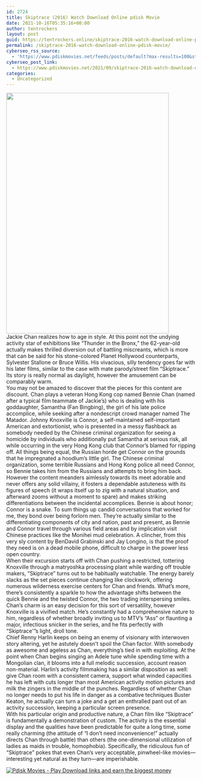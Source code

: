 ```yaml
---
id: 2724
title: Skiptrace (2016) Watch Download Online pdisk Movie
date: 2021-10-16T05:35:16+00:00
author: tentrockers
layout: post
guid: https://tentrockers.online/skiptrace-2016-watch-download-online-pdisk-movie/
permalink: /skiptrace-2016-watch-download-online-pdisk-movie/
cyberseo_rss_source:
  - 'https://www.pdiskmovies.net/feeds/posts/default?max-results=100&start-index=501'
cyberseo_post_link:
  - https://www.pdiskmovies.net/2021/09/skiptrace-2016-watch-download-online.html
categories:
  - Uncategorized
---
```

<div class="separator">
  <a href="https://1.bp.blogspot.com/-iHoxtpVQzns/YTx_OvBRMpI/AAAAAAAAA0k/XoiNpLA3ados8zTMMPqaQ12eeT6g4kkOACLcBGAsYHQ/s1280/hhjf.jpg" imageanchor="1"><img loading="lazy" border="0" data-original-height="1280" data-original-width="865" height="640" src="https://1.bp.blogspot.com/-iHoxtpVQzns/YTx_OvBRMpI/AAAAAAAAA0k/XoiNpLA3ados8zTMMPqaQ12eeT6g4kkOACLcBGAsYHQ/w432-h640/hhjf.jpg" width="432" /></a>
</div>

<div>
  <span>Jackie Chan realizes how to age in style. At this point not the undying activity star of exhibitions like &#8220;Thunder in the Bronx,&#8221; the 62-year-old actually makes thrilled diversion out of battling miscreants, which is more that can be said for his stone-colored Planet Hollywood counterparts, Sylvester Stallone or Bruce Willis. His vivacious, silly tendency goes far with his later films, similar to the case with mate parody/street film &#8220;Skiptrace.&#8221; Its story is really normal as daylight, however the amusement can be comparably warm.&nbsp;</span>
</div>

<div>
  <span>You may not be amazed to discover that the pieces for this content are discount. Chan plays a veteran Hong Kong cop named Bennie Chan (named after a typical film teammate of Jackie&#8217;s) who is dealing with his goddaughter, Samantha (Fan Bingbing), the girl of his late police accomplice, while seeking after a nondescript crowd manager named The Matador. Johnny Knoxville is Connor, a self-maintained self-important American and extortionist, who is presented in a messy flashback as somebody needed by the Chinese criminal organization for seeing a homicide by individuals who additionally put Samantha at serious risk, all while occurring in the very Hong Kong club that Connor&#8217;s blamed for ripping off. All things being equal, the Russian horde get Connor on the grounds that he impregnated a hoodlum&#8217;s little girl. The Chinese criminal organization, some terrible Russians and Hong Kong police all need Connor, so Bennie takes him from the Russians and attempts to bring him back.&nbsp;</span>
</div>

<div>
  <span>However the content meanders aimlessly towards its meet adorable and never offers any solid villainy, it fosters a dependable astuteness with its figures of speech (it wraps itself up to zig with a natural situation, and afterward zooms without a moment to spare) and makes striking differentiations between the incidental accomplices. Bennie is about honor; Connor is a snake. To sum things up candid conversations that worked for me, they bond over being forlorn men. They&#8217;re actually similar to the differentiating components of city and nation, past and present, as Bennie and Connor travel through various field areas and by implication visit Chinese practices like the Monihei mud celebration. A clincher, from this very sly content by BenDavid Grabinski and Jay Longino, is that the proof they need is on a dead mobile phone, difficult to charge in the power less open country.&nbsp;</span>
</div>

<div>
  <span>When their excursion starts off with Chan pushing a restricted, tottering Knoxville through a matryoshka processing plant while warding off trouble makers, &#8220;Skiptrace&#8221; turns out to be habitually watchable. The energy barely slacks as the set pieces continue changing like clockwork, offering numerous wilderness exercise centers for Chan and friends. What&#8217;s more, there&#8217;s consistently a sparkle to how the advantage shifts between the quick Bennie and the twisted Connor, the two trading interspersing smiles. Chan&#8217;s charm is an easy decision for this sort of versatility, however Knoxville is a vivified match. He&#8217;s constantly had a comprehensive nature to him, regardless of whether broadly inviting us to MTV&#8217;s &#8220;Ass&#8221; or flaunting a major, infectious snicker in the series, and he fits perfectly with &#8220;Skiptrace'&#8221;s light, droll tone.&nbsp;&nbsp;</span>
</div>

<div>
  <span>Chief Renny Harlin keeps on being an enemy of visionary with interwoven story altering, yet he astutely doesn&#8217;t spoil the Chan factor. With somebody as awesome and ageless as Chan, everything&#8217;s tied in with exploiting. At the point when Chan begins singing an Adele tune while spending time with a Mongolian clan, it blooms into a full melodic succession, account reason non-material. Harlin&#8217;s activity filmmaking has a similar disposition as well: give Chan room with a consistent camera, support what winded capacities he has left with cuts longer than most American activity motion pictures and milk the zingers in the middle of the punches. Regardless of whether Chan no longer needs to put his life in danger as a combative techniques Buster Keaton, he actually can turn a joke and a get an enthralled pant out of an activity succession, keeping a particular screen presence.&nbsp;</span>
</div>

<div>
  <span>With his particular origin and productive nature, a Chan film like &#8220;Skiptrace&#8221; is fundamentally a demonstration of custom. The activity is the essential display and the qualities have been predictable for quite a long time, some really charming (the attitude of &#8220;I don&#8217;t need inconvenience!&#8221; actually directs Chan through battle) than others (the one-dimensional utilization of ladies as maids in trouble, homophobia). Specifically, the ridiculous fun of &#8220;Skiptrace&#8221; pokes that even Chan&#8217;s very acceptable, pinwheel-like movies—interesting yet natural as they turn—are imperishable.</span>
</div>

[![](https://1.bp.blogspot.com/-KJZYdQTn3nw/YS8VdIdXMyI/AAAAAAAAaw4/BR8dsGkpxw0T8C_4G4ALfMA7cP79KN3kwCLcBGAsYHQ/w400-h58/play_download_buttuons-removebg-preview.png "Pdisk Movies - Play Download links and earn the biggest money")](https://kofilink.com/1/bnYya2g5MDAwMjdy?dn=1)